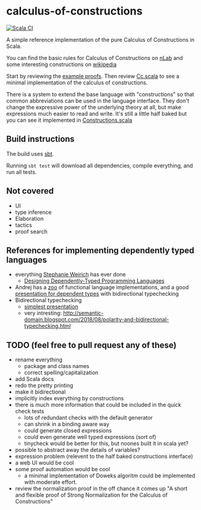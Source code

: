 # calculus-of-constructions
[![Scala CI](https://github.com/marklemay/calculus-of-constructions/actions/workflows/scala.yml/badge.svg)](https://github.com/marklemay/calculus-of-constructions/actions/workflows/scala.yml)

A simple reference implementation of the pure Calculus of Constructions in Scala.

You can find the basic rules for Calculus of Constructions on [nLab](https://ncatlab.org/nlab/show/pure+type+system) and some interesting constructions on [wikipedia](https://en.wikipedia.org/wiki/Calculus_of_constructions#Defining_logical_operators)

Start by reviewing the [example proofs](src/test/scala/cc/ExampleProofTest.scala).  Then review [Cc.scala](src/main/scala/cc/Cc.scala) to see a minimal implementation of the calculus of constructions.

There is a system to extend the base language with "constructions" so that common abbreviations can be used in the language interface.  They don't change the expressive power of the underlying theory at all, but make expressions much easier to read and write.  It's still a little half baked but you can see it implemented in [Constructions.scala](src/main/scala/cc_with_constructions/Constructions.scala)

## Build instructions

The build uses [sbt](https://www.scala-sbt.org/).

Running `sbt test` will download all dependencies, compile everything, and run all tests.

 
## Not covered
* UI
* type inference
* Elaboration
* tactics
* proof search

## References for implementing dependently typed languages
* everything [Stephanie Weirich](https://www.cis.upenn.edu/~sweirich/) has ever done
  * [Designing Dependently-Typed Programming Languages](https://www.cs.uoregon.edu/research/summerschool/summer13/curriculum.html)
* Andrej has a [zoo](http://plzoo.andrej.com/) of functional language implementations, and a good [presentation for dependent types](http://math.andrej.com/2018/08/25/how-to-implement-type-theory-in-an-hour/) with bidirectional typechecking 
* Bidirectional typechecking
  * [simplest presentation](http://davidchristiansen.dk/tutorials/bidirectional.pdf)
  * very intresting: http://semantic-domain.blogspot.com/2018/08/polarity-and-bidirectional-typechecking.html

## TODO (feel free to pull request any of these)
* rename everything
  * package and class names 
  * correct spelling/capitalization
* add Scala docs
* redo the pretty printing
* make it bidirectional
* implicitly index everything by constructions
* there is much more information that could be included in the quick check tests
  * lots of redundant checks with the default generator
  * can shrink in a binding aware way
  * could generate closed expressions
  * could even generate well typed expressions (sort of)
  * tinycheck would be better for this, but noones built it in scala yet?
* possible to abstract away the details of variables?
* expression problem (relevent to the half baked constructions interface)
* a web UI would be cool
* some proof automation would be cool
  * a minimal implementation of Doweks algoritm could be implemented with moderate effort.
* review the normalization proof in the off chance it comes up "A short and flexible proof of Strong Normalization for the Calculus of Constructions"
